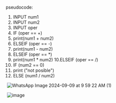 pseudocode:
1. INPUT num1
2. INPUT num2
3. INPUT oper
4. IF (oper == +)
5.   print(num1 + num2)
6. ELSEIF (oper == -)
7.   print(num1 - num2)
8. ELSEIF (oper == *)
9.   print(num1 * num2)
10.ELSEIF (oper == /)
11.  IF (num2 == 0)
12.   print ("not posible")
13.  ELSE (num1 / num2)

<img> ![WhatsApp Image 2024-09-09 at 9 59 22 AM (1)](https://github.com/user-attachments/assets/8288d319-a73c-4561-a944-c68b3f218dca) </img>

<img> ![image](https://github.com/user-attachments/assets/6552ec96-e422-4504-92ed-517416697572) </img>




       
